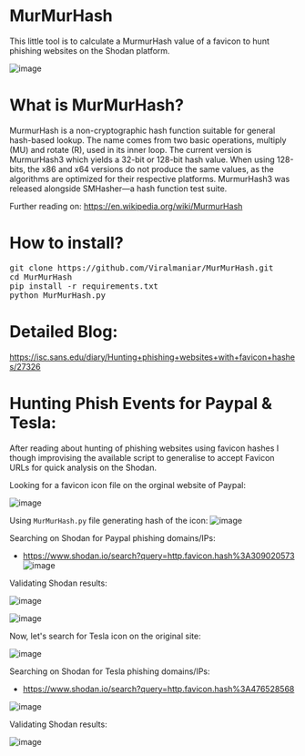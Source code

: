 # MurMurHash
This little tool is to calculate a MurmurHash value of a favicon to hunt phishing websites on the Shodan platform.

![image](https://user-images.githubusercontent.com/3501170/116244718-89518780-a7ab-11eb-8072-f64ff34eb54f.png)

# What is MurMurHash?
MurmurHash is a non-cryptographic hash function suitable for general hash-based lookup. The name comes from two basic operations, multiply (MU) and rotate (R), used in its inner loop. The current version is MurmurHash3 which yields a 32-bit or 128-bit hash value. When using 128-bits, the x86 and x64 versions do not produce the same values, as the algorithms are optimized for their respective platforms. MurmurHash3 was released alongside SMHasher—a hash function test suite. 

Further reading on: https://en.wikipedia.org/wiki/MurmurHash

# How to install?
<pre>
git clone https://github.com/Viralmaniar/MurMurHash.git
cd MurMurHash
pip install -r requirements.txt
python MurMurHash.py
</pre>


# Detailed Blog:

https://isc.sans.edu/diary/Hunting+phishing+websites+with+favicon+hashes/27326

# Hunting Phish Events for Paypal & Tesla:

After reading about hunting of phishing websites using favicon hashes I though improvising the available script to generalise to accept Favicon URLs for quick analysis on the Shodan. 

Looking for a favicon icon file on the orginal website of Paypal:

![image](https://user-images.githubusercontent.com/3501170/116244994-d59cc780-a7ab-11eb-8185-68e5d06b092a.png)

Using `MurMurHash.py` file generating hash of the icon:
![image](https://user-images.githubusercontent.com/3501170/116783246-13ae2a00-aad1-11eb-8ef9-6264369ef68f.png)

Searching on Shodan for Paypal phishing domains/IPs:
- https://www.shodan.io/search?query=http.favicon.hash%3A309020573 
![image](https://user-images.githubusercontent.com/3501170/116245172-04b33900-a7ac-11eb-9356-fac258a7b8ea.png)

Validating Shodan results:

![image](https://user-images.githubusercontent.com/3501170/116245681-8c00ac80-a7ac-11eb-8e21-e9c942a94041.png)

![image](https://user-images.githubusercontent.com/3501170/116245886-c702e000-a7ac-11eb-98d4-d12c76377d37.png)

Now, let's search for Tesla icon on the original site:

![image](https://user-images.githubusercontent.com/3501170/116247177-ef3f0e80-a7ad-11eb-9edb-7428569a2035.png)

Searching on Shodan for Tesla phishing domains/IPs:
 - https://www.shodan.io/search?query=http.favicon.hash%3A476528568

![image](https://user-images.githubusercontent.com/3501170/116245987-e39f1800-a7ac-11eb-948b-39b722861db6.png)

Validating Shodan results:

![image](https://user-images.githubusercontent.com/3501170/116247540-4e9d1e80-a7ae-11eb-9cfa-d4db76d1b3ec.png)



